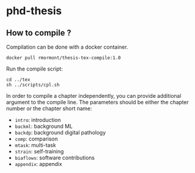 # phd-thesis


## How to compile ?

Compilation can be done with a docker container.

```
docker pull rmormont/thesis-tex-compile:1.0
```

Run the compile script:

```
cd ../tex
sh ../scripts/cpl.sh
```

In order to compile a chapter independently, you can provide additional argument to the compile line.
The parameters should be either the chapter number or the chapter short name:

- `intro`: introduction
- `backml`: background ML
- `backdp`: background digital pathology
- `comp`: comparison 
- `mtask`: multi-task
- `strain`: self-training
- `biaflows`: software contributions
- `appendix`: appendix

